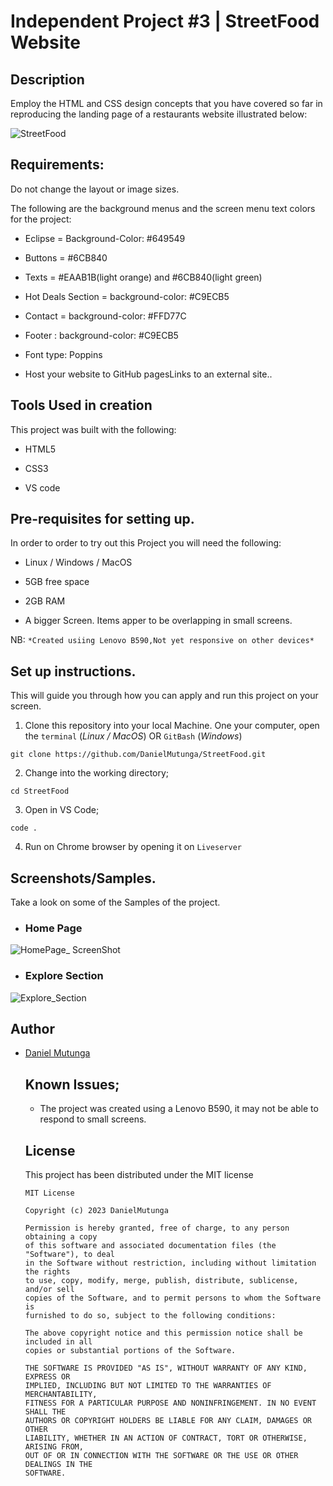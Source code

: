 # Independent Project #3 | StreetFood Website

## Description

Employ the HTML and CSS design concepts that you have covered so far in reproducing the landing page of a restaurants website illustrated below:

![StreetFood](https://github.com/DanielMutunga/StreetFood/assets/122822041/4364484f-8be4-4b69-96fd-354a2bd25f5d)

## Requirements:
Do not change the layout or image sizes.

The following are the background menus and the screen menu text colors for the project:

- Eclipse =  Background-Color: #649549

- Buttons = #6CB840

- Texts = #EAAB1B(light orange)  and  #6CB840(light green)

- Hot Deals Section = background-color: #C9ECB5

- Contact = background-color: #FFD77C

- Footer : background-color: #C9ECB5

- Font type: Poppins

- Host your website to  GitHub pagesLinks to an external site..

## Tools Used in creation

This project was built with the following:

- HTML5

- CSS3

- VS code 

## Pre-requisites for setting up.

In order to order to try out this Project you will need the following:

- Linux / Windows / MacOS

- 5GB free space

- 2GB RAM

- A bigger Screen. Items apper to be overlapping in small screens.

NB: `*Created usiing Lenovo B590,Not yet responsive on other devices*`

## Set up instructions.

This will guide you through how you can apply and run this project on your screen.

1. Clone this repository into your local Machine. One your computer, open the `terminal` (*Linux / MacOS*) OR `GitBash` (*Windows*)

```
git clone https://github.com/DanielMutunga/StreetFood.git
```
2. Change into the working directory;

```
cd StreetFood
```
3. Open in VS Code;
```
code .
```
4. Run on Chrome browser by opening it on `Liveserver`

## Screenshots/Samples.

Take a look on some of the Samples of the project.
  - ### Home Page
![HomePage_ ScreenShot](https://github.com/DanielMutunga/StreetFood/assets/122822041/b53d11f8-9c93-4651-b6c1-8bf043d30f76)

  - ### Explore Section
![Explore_Section](https://github.com/DanielMutunga/StreetFood/assets/122822041/56c5f99e-d504-4e49-9e40-8d7a3ecaf360)

## Author

- [Daniel Mutunga](https://github.com/DanielMutunga)

  ## Known Issues;

  - The project was created using a Lenovo B590, it may not be able to respond to small screens.
 
  ## License

  This project has been distributed under the MIT license

  ```
  MIT License

  Copyright (c) 2023 DanielMutunga

  Permission is hereby granted, free of charge, to any person obtaining a copy
  of this software and associated documentation files (the "Software"), to deal
  in the Software without restriction, including without limitation the rights
  to use, copy, modify, merge, publish, distribute, sublicense, and/or sell
  copies of the Software, and to permit persons to whom the Software is
  furnished to do so, subject to the following conditions:

  The above copyright notice and this permission notice shall be included in all
  copies or substantial portions of the Software.

  THE SOFTWARE IS PROVIDED "AS IS", WITHOUT WARRANTY OF ANY KIND, EXPRESS OR
  IMPLIED, INCLUDING BUT NOT LIMITED TO THE WARRANTIES OF MERCHANTABILITY,
  FITNESS FOR A PARTICULAR PURPOSE AND NONINFRINGEMENT. IN NO EVENT SHALL THE
  AUTHORS OR COPYRIGHT HOLDERS BE LIABLE FOR ANY CLAIM, DAMAGES OR OTHER
  LIABILITY, WHETHER IN AN ACTION OF CONTRACT, TORT OR OTHERWISE, ARISING FROM,
  OUT OF OR IN CONNECTION WITH THE SOFTWARE OR THE USE OR OTHER DEALINGS IN THE
  SOFTWARE.
  ```

